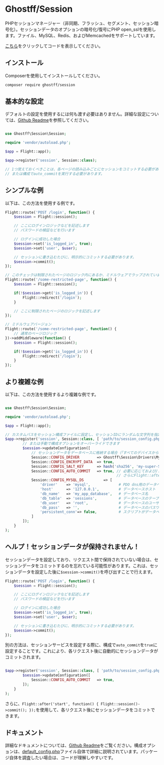 # Ghostff/Session

PHPセッションマネージャー（非同期、フラッシュ、セグメント、セッション暗号化）。セッションデータのオプションの暗号化/復号にPHP open_sslを使用します。ファイル、MySQL、Redis、およびMemcachedをサポートしています。

[こちら](https://github.com/Ghostff/Session)をクリックしてコードを表示してください。

## インストール

Composerを使用してインストールしてください。

```bash
composer require ghostff/session
```

## 基本的な設定

デフォルトの設定を使用するには何も渡す必要はありません。詳細な設定については、[Github Readme](https://github.com/Ghostff/Session)を参照してください。

```php

use Ghostff\Session\Session;

require 'vendor/autoload.php';

$app = Flight::app();

$app->register('session', Session::class);

// 1つ覚えておくべきことは、各ページの読み込みごとにセッションをコミットする必要があることです
// または構成でauto_commitを実行する必要があります。
```

## シンプルな例

以下は、この方法を使用する例です。

```php
Flight::route('POST /login', function() {
	$session = Flight::session();

	// ここにログインロジックなどを記述します
	// パスワードの検証などを行います

	// ログインに成功した場合
	$session->set('is_logged_in', true);
	$session->set('user', $user);

	// セッションに書き込むたびに、明示的にコミットする必要があります。
	$session->commit();
});

// このチェックは制限されたページのロジック内にあるか、ミドルウェアでラップされています。
Flight::route('/some-restricted-page', function() {
	$session = Flight::session();

	if(!$session->get('is_logged_in')) {
		Flight::redirect('/login');
	}

	// ここに制限されたページのロジックを記述します
});

// ミドルウェアバージョン
Flight::route('/some-restricted-page', function() {
	// 通常のページロジック
})->addMiddleware(function() {
	$session = Flight::session();

	if(!$session->get('is_logged_in')) {
		Flight::redirect('/login');
	}
});
```

## より複雑な例

以下は、この方法を使用するより複雑な例です。

```php

use Ghostff\Session\Session;

require 'vendor/autoload.php';

$app = Flight::app();

// カスタムパスをセッション構成ファイルに設定し、セッションIDにランダムな文字列を指定します
$app->register('session', Session::class, [ 'path/to/session_config.php', bin2hex(random_bytes(32)) ], function(Session $session) {
		// または手動で構成オプションをオーバーライドできます
		$session->updateConfiguration([
			// セッションデータをデータベースに格納する場合（「すべてのデバイスからログアウト」のような機能が必要な場合に適しています）
			Session::CONFIG_DRIVER        => Ghostff\Session\Drivers\MySql::class,
			Session::CONFIG_ENCRYPT_DATA  => true,
			Session::CONFIG_SALT_KEY      => hash('sha256', 'my-super-S3CR3T-salt'), // これを他のものに変更してください
			Session::CONFIG_AUTO_COMMIT   => true, // 必要に応じておよび/またはセッションのコミットが難しい場合にのみ行います。
												   // さらにFlight::after('start', function() { Flight::session()->commit(); });を実行できます。
			Session::CONFIG_MYSQL_DS         => [
				'driver'    => 'mysql',             # PDO dns用のデータベースドライバー 例(mysql:host=...;dbname=...)
				'host'      => '127.0.0.1',         # データベースホスト
				'db_name'   => 'my_app_database',   # データベース名
				'db_table'  => 'sessions',          # データベースのテーブル
				'db_user'   => 'root',              # データベースのユーザー名
				'db_pass'   => '',                  # データベースのパスワード
				'persistent_conn'=> false,          # スクリプトがデータベースに話すたびに新しい接続を確立するオーバーヘッドを避けるため、ウェブアプリケーションが高速になります。バックサイドを見つけてください
			]
		]);
	}
);
```

## ヘルプ！セッションデータが保持されません！

セッションデータを設定しており、リクエスト間で保持されていない場合は、セッションデータをコミットするのを忘れている可能性があります。これは、セッションデータを設定した後に`$session->commit()`を呼び出すことで行えます。

```php
Flight::route('POST /login', function() {
	$session = Flight::session();

	// ここにログインロジックなどを記述します
	// パスワードの検証などを行います

	// ログインに成功した場合
	$session->set('is_logged_in', true);
	$session->set('user', $user);

	// セッションに書き込むたびに、明示的にコミットする必要があります。
	$session->commit();
});
```

別の方法は、セッションサービスを設定する際に、構成で`auto_commit`を`true`に設定することです。これにより、各リクエスト後に自動的にセッションデータがコミットされます。

```php

$app->register('session', Session::class, [ 'path/to/session_config.php', bin2hex(random_bytes(32)) ], function(Session $session) {
		$session->updateConfiguration([
			Session::CONFIG_AUTO_COMMIT   => true,
		]);
	}
);
```

さらに、`Flight::after('start', function() { Flight::session()->commit(); });`を使用して、各リクエスト後にセッションデータをコミットできます。

## ドキュメント

詳細なドキュメントについては、[Github Readme](https://github.com/Ghostff/Session)をご覧ください。構成オプションは、[default_config.php](https://github.com/Ghostff/Session/blob/master/src/default_config.php)ファイル自体で詳細に説明されています。パッケージ自体を調査したい場合は、コードが理解しやすいです。
